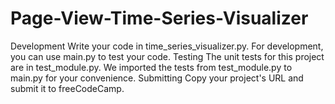 # Page-View-Time-Series-Visualizer
Development Write your code in time_series_visualizer.py. For development, you can use main.py to test your code.  Testing The unit tests for this project are in test_module.py. We imported the tests from test_module.py to main.py for your convenience.  Submitting Copy your project's URL and submit it to freeCodeCamp.
